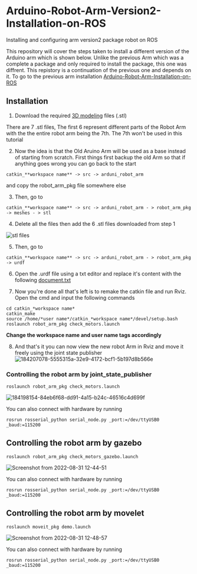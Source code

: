 # Arduino-Robot-Arm-Version2-Installation-on-ROS
Installing and configuring arm version2 package robot on ROS

This repository will cover the steps taken to install a different version of the Arduino arm which is shown below. Unlike the previous Arm which was a complete a package and only required to install the package, this one was diffrent. This repistory is a continuation of the previous one and depends on it. To go to the previous arm installation [Arduino-Robot-Arm-Installation-on-ROS](https://github.com/Yahya19933/Arduino-Robot-Arm-Installation-on-ROS.git) 


## Installation
1. Download the required [3D modeling](https://drive.google.com/drive/folders/18E0vgwkuOhObBcaOVkfFNj-FnycijkbE) files (.stl)

There are 7 .stl files, The first 6 represent different parts of the Robot Arm with the the entire robot arm being the 7th. The 7th won't be used in this tutorial

2. Now the idea is that the Old Aruino Arm will be used as a base instead of starting from scratch. First things first backup the old Arm so that if anything goes wrong you can go back to the start
```
catkin_**workspace name** -> src -> arduni_robot_arm  
```
and copy the robot_arm_pkg file somewhere else

3. Then, go to 
```
catkin_**workspace name** -> src -> arduni_robot_arm - > robot_arm_pkg -> meshes - > stl 
```

4. Delete all the files then add the 6 .stl files downloaded from step 1

![stl files](https://user-images.githubusercontent.com/90250848/187870149-e5794ec5-6e5c-4a81-8ba7-f245bbdc7f33.png)

5. Then, go to 
```
catkin_**workspace name** -> src -> arduni_robot_arm - > robot_arm_pkg -> urdf 
```

6. Open the .urdf file using a txt editor and replace it's content with the following
[document.txt](https://github.com/Kalal0/Arduino-Robot-arm-V2-installation/files/9310677/document.txt)



7.  Now you're done all that's left is to remake the catkin file and run Rviz. Open the cmd and input the following commands
```
cd catkin_*workspace name*
catkin_make
source /home/*user name*/catkin_*workspace name*/devel/setup.bash
roslaunch robot_arm_pkg check_motors.launch 
```
**Change the workspace name and user name tags accordingly**


8. And that's it you can now view the new robot Arm in Rviz and move it freely using the joint state publisher
![184207078-5555315a-32e9-4172-bcf1-5b197d8b566e](https://user-images.githubusercontent.com/90250848/187873160-00e5521b-2ebf-488d-8059-7c43680becc9.gif)




### Controlling the robot arm by joint_state_publisher
```
roslaunch robot_arm_pkg check_motors.launch
```

![184198154-84eb6f68-dd91-4a15-b24c-46516c4d699f](https://user-images.githubusercontent.com/90250848/187872907-22d69ef8-5e0e-4dc6-85d7-49a302861801.png)


You can also connect with hardware by running
```
rosrun rosserial_python serial_node.py _port:=/dev/ttyUSB0 _baud:=115200
```

## Controlling the robot arm by  gazebo
```
roslaunch robot_arm_pkg check_motors_gazebo.launch
```

![Screenshot from 2022-08-31 12-44-51](https://user-images.githubusercontent.com/90250848/187872961-8a218d25-cb4d-4486-b851-733dc3771e57.png)


You can also connect with hardware by running
```
rosrun rosserial_python serial_node.py _port:=/dev/ttyUSB0 _baud:=115200
```


## Controlling the robot arm by movelet
```
roslaunch moveit_pkg demo.launch
```

![Screenshot from 2022-08-31 12-48-57](https://user-images.githubusercontent.com/90250848/187873040-96342a79-1089-442a-bb83-d19bd8d3cee3.png)


You can also connect with hardware by running
```
rosrun rosserial_python serial_node.py _port:=/dev/ttyUSB0 _baud:=115200
```


